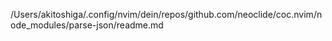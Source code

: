 /Users/akitoshiga/.config/nvim/dein/repos/github.com/neoclide/coc.nvim/node_modules/parse-json/readme.md